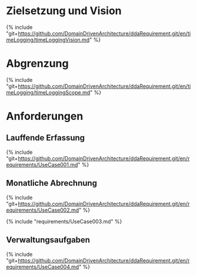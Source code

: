 
# Zielsetzung und Vision
{% include "git+https://github.com/DomainDrivenArchitecture/ddaRequirement.git/en/timeLogging/timeLoggingVision.md" %}


# Abgrenzung
{% include "git+https://github.com/DomainDrivenArchitecture/ddaRequirement.git/en/timeLogging/timeLoggingScope.md" %}


# Anforderungen

## Lauffende Erfassung
{% include "git+https://github.com/DomainDrivenArchitecture/ddaRequirement.git/en/requirements/UseCase001.md" %}

## Monatliche Abrechnung
{% include "git+https://github.com/DomainDrivenArchitecture/ddaRequirement.git/en/requirements/UseCase002.md" %}

{% include "requirements/UseCase003.md" %}


## Verwaltungsaufgaben
{% include "git+https://github.com/DomainDrivenArchitecture/ddaRequirement.git/en/requirements/UseCase004.md" %}
